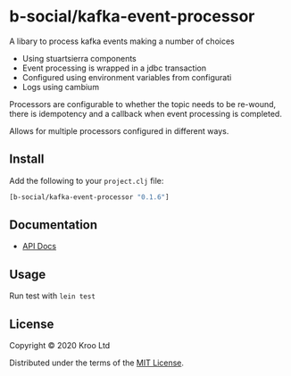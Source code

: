 # b-social/kafka-event-processor

A libary to process kafka events making a number of choices

- Using stuartsierra components
- Event processing is wrapped in a jdbc transaction   
- Configured using environment variables from configurati
- Logs using cambium

Processors are configurable to whether the topic needs to be re-wound, there is idempotency and a callback when event processing is completed.

Allows for multiple processors configured in different ways. 

## Install

Add the following to your `project.clj` file:

```clj
[b-social/kafka-event-processor "0.1.6"]
```

## Documentation

* [API Docs](http://b-social.github.io/kafka-event-processor)

## Usage

Run test with `lein test`

## License

Copyright © 2020 Kroo Ltd

Distributed under the terms of the 
[MIT License](http://opensource.org/licenses/MIT).
